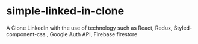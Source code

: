 # simple-linked-in-clone
A Clone LinkedIn with the use of technology such as React, Redux, Styled-component-css , Google Auth API, Firebase firestore
